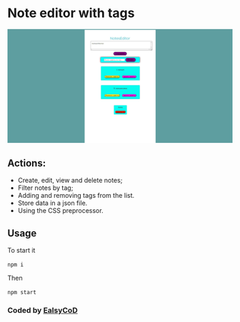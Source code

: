 # Note editor with tags

![Design preview for the Social media dashboard with theme switcher coding challenge](./design/desktop-review.jpg)

## Actions:

- Create, edit, view and delete notes;
- Filter notes by tag;
- Adding and removing tags from the list.
- Store data in a json file.
- Using the CSS preprocessor.

## Usage

To start it

`npm i`

Then

`npm start`

### Coded by [EalsyCoD](https://github.com/EalsyCoD)
